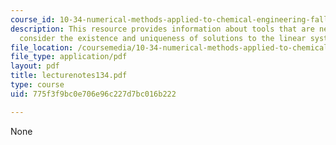 ```yaml
---
course_id: 10-34-numerical-methods-applied-to-chemical-engineering-fall-2005
description: This resource provides information about tools that are necessary to
  consider the existence and uniqueness of solutions to the linear system of equations.
file_location: /coursemedia/10-34-numerical-methods-applied-to-chemical-engineering-fall-2005/775f3f9bc0e706e96c227d7bc016b222_lecturenotes134.pdf
file_type: application/pdf
layout: pdf
title: lecturenotes134.pdf
type: course
uid: 775f3f9bc0e706e96c227d7bc016b222

---
```

None
